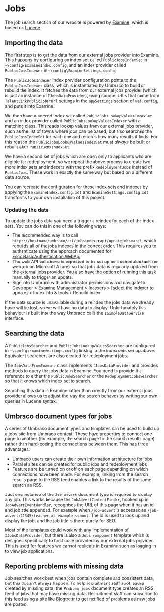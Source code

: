 # Jobs

The job search section of our website is powered by [Examine](https://github.com/shazwazza/Examine/), which is based on [Lucene](https://lucene.apache.org/).

## Importing the data

The first step is to get the data from our external jobs provider into Examine. This happens by configuring an index set called `PublicJobsIndexSet` in `~\config\ExamineIndex.config`, and an index provider called `PublicJobsIndexer` in `~\config\ExamineSettings.config`. 

The `PublicJobsIndexer` index provider configuration points to the `PublicJobsIndexer` class, which is instantiated by Umbraco to build or rebuild the index. It fetches the data from our external jobs provider (which is just an instance of `IJobsDataProvider`), using source URLs that come from `TalentLinkPublicJobs*Url` settings in the `appSettings` section of `web.config`, and puts it into Examine.

We then have a second index set called `PublicJobsLookupValuesIndexSet` and an index provider called `PublicJobsLookupValuesIndexer` with a matching class. This reads lookup values from our external jobs provider, such as the list of towns where jobs can be based, but also searches the `PublicJobsIndexSet` for each one and records how many results it finds. For this reason the `PublicJobsLookupValuesIndexSet` must *always* be built or rebuilt after `PublicJobsIndexSet`.

We have a second set of jobs which are open only to applicants who are eligible for redeployment, so we repeat the above process to create two more index sets and indexers with the prefix `RedeploymentJobs` instead of `PublicJobs`. These work in exactly the same way but based on a different data source.

You can recreate the configuration for these index sets and indexes by applying the `ExamineIndex.config.xdt` and `ExamineSettings.config.xdt` transforms to your own installation of this project.

### Updating the data

To update the jobs data you need a trigger a reindex for each of the index sets. You can do this in one of the following ways:

* The recommended way is to call `https://hostname/umbraco/api/jobsindexerapi/updatejobsearch`, which rebuilds all of the jobs indexes in the correct order. This requires you to authenticate using the approach documented for  [Escc.BasicAuthentication.WebApi](https://github.com/east-sussex-county-council/Escc.BasicAuthentication.WebApi). 
* The web API call above is expected to be set up as a scheduled task (or web job on Microsoft Azure), so that jobs data is regularly updated from the external jobs provider. You also have the option of running this task manually to trigger an update. 
* Sign into Umbraco with administrator permissions and navigate to Developer > Examine Management > Indexers > [select the indexer to update] > Index info & tools > Rebuild index

If the data source is unavailable during a reindex the jobs data we already have will be lost, so we will have no data to display. Unfortunately this behaviour is built into the way Umbraco calls the `ISimpleDataService` interface. 

## Searching the data

A `PublicJobsSearcher` and `PublicJobsLookupValuesSearcher` are configured in `~\config\ExamineSettings.config` linking to the index sets set up above. Equivalent searchers are also created for redeployment jobs.

The `JobsDataFromExamine` class implements `IJobsDataProvider` and provides methods to query the jobs data in Examine. You need to provide it a reference to either the `PublicJobsSearcher` or the `RedeploymentJobsSearcher` so that it knows which index set to search.

Searching this data in Examine rather than directly from our external jobs provider allows us to adjust the way the search behaves by writing our own queries in Lucene syntax.

## Umbraco document types for jobs

A series of Umbraco document types and templates can be used to build up a jobs site from Umbraco content. These have properties to connect one page to another (for example, the search page to the search results page) rather than hard-coding the connections between them. This has three advantages:

* Umbraco users can create their own information architecture for jobs
* Parallel sites can be created for public jobs and redeployment jobs
* Features are be turned on or off on each page depending on which connections have been made. For example, linking from the search results page to the RSS feed enables a link to the results of the same search as RSS.

Just one instance of the `Job advert` document type is required to display any job. This works because the `JobAdvertContentFinder`, hooked up in `JobAdvertEventHandler`, recognises the URL of this page when it has an id and job title appended. For example when `/job-advert` is accessed as `/job-advert/12345/teacher-at-example-school`. The id is used to look up and display the job, and the job title is there purely for SEO.

Most of the templates could work with any implementation of `IJobsDataProvider`, but there is also a `Jobs component` template which is designed specifically to host code provided by our external jobs provider. This is used for features we cannot replicate in Examine such as logging in to view job applications. 

## Reporting problems with missing data

Job searches work best when jobs contain complete and consistent data, but this doesn't always happen. To help recruitment staff spot issues created by missing data, the `Problem jobs` document type creates an RSS feed of jobs that may have missing data. Recruitment staff can subscribe to this feed using a site like [Blogtrottr](https://blogtrottr.com/) to get notified of problems as new jobs are posted.